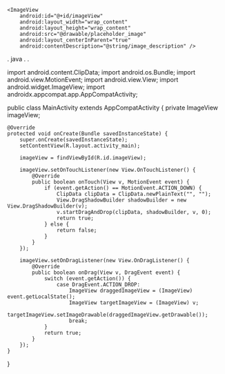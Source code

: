 <RelativeLayout xmlns:android="http://schemas.android.com/apk/res/android"
    xmlns:tools="http://schemas.android.com/tools"
    android:layout_width="match_parent"
    android:layout_height="match_parent"
    tools:context=".MainActivity">

    <ImageView
        android:id="@+id/imageView"
        android:layout_width="wrap_content"
        android:layout_height="wrap_content"
        android:src="@drawable/placeholder_image"
        android:layout_centerInParent="true"
        android:contentDescription="@string/image_description" />

</RelativeLayout>
.
java 
.
.

import android.content.ClipData;
import android.os.Bundle;
import android.view.MotionEvent;
import android.view.View;
import android.widget.ImageView;
import androidx.appcompat.app.AppCompatActivity;

public class MainActivity extends AppCompatActivity {
    private ImageView imageView;

    @Override
    protected void onCreate(Bundle savedInstanceState) {
        super.onCreate(savedInstanceState);
        setContentView(R.layout.activity_main);

        imageView = findViewById(R.id.imageView);

        imageView.setOnTouchListener(new View.OnTouchListener() {
            @Override
            public boolean onTouch(View v, MotionEvent event) {
                if (event.getAction() == MotionEvent.ACTION_DOWN) {
                    ClipData clipData = ClipData.newPlainText("", "");
                    View.DragShadowBuilder shadowBuilder = new View.DragShadowBuilder(v);
                    v.startDragAndDrop(clipData, shadowBuilder, v, 0);
                    return true;
                } else {
                    return false;
                }
            }
        });

        imageView.setOnDragListener(new View.OnDragListener() {
            @Override
            public boolean onDrag(View v, DragEvent event) {
                switch (event.getAction()) {
                    case DragEvent.ACTION_DROP:
                        ImageView draggedImageView = (ImageView) event.getLocalState();
                        ImageView targetImageView = (ImageView) v;
                        targetImageView.setImageDrawable(draggedImageView.getDrawable());
                        break;
                }
                return true;
            }
        });
    }
}
